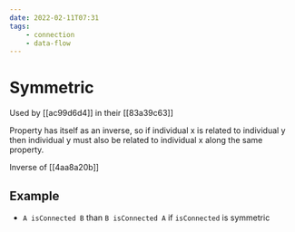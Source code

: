 ```yaml
---
date: 2022-02-11T07:31
tags:
    - connection
    - data-flow
---
```


# Symmetric

Used by [[ac99d6d4]] in their [[83a39c63]]

Property has itself as an inverse, so if individual x is related to individual y then individual y must also be related to individual x along the same property.

Inverse of [[4aa8a20b]]

## Example

- `A isConnected B` than `B isConnected A` if `isConnected` is symmetric 
